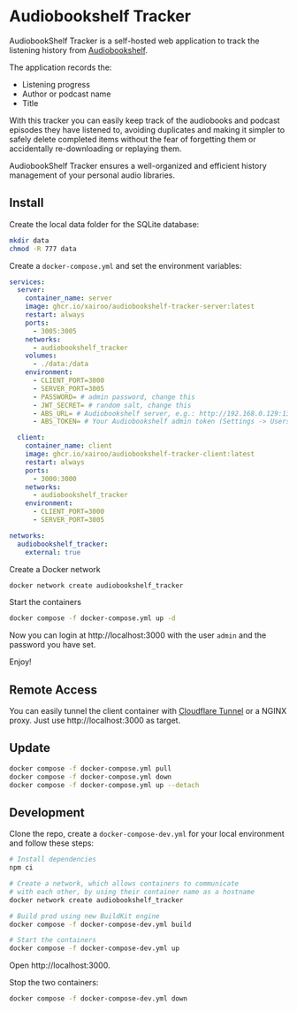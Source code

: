 # Audiobookshelf Tracker

AudiobookShelf Tracker is a self-hosted web application to track the listening history from [Audiobookshelf](https://github.com/advplyr/audiobookshelf).

The application records the:

- Listening progress
- Author or podcast name
- Title

With this tracker you can easily keep track of the audiobooks and podcast episodes they have listened to, avoiding duplicates and making it simpler to safely delete completed items without the fear of forgetting them or accidentally re-downloading or replaying them.

AudiobookShelf Tracker ensures a well-organized and efficient history management of your personal audio libraries.

## Install

Create the local data folder for the SQLite database:

```sh
mkdir data
chmod -R 777 data
```

Create a `docker-compose.yml` and set the environment variables:

```yml
services:
  server:
    container_name: server
    image: ghcr.io/xairoo/audiobookshelf-tracker-server:latest
    restart: always
    ports:
      - 3005:3005
    networks:
      - audiobookshelf_tracker
    volumes:
      - ./data:/data
    environment:
      - CLIENT_PORT=3000
      - SERVER_PORT=3005
      - PASSWORD= # admin password, change this
      - JWT_SECRET= # random salt, change this
      - ABS_URL= # Audiobookshelf server, e.g.: http://192.168.0.129:13378
      - ABS_TOKEN= # Your Audiobookshelf admin token (Settings -> Users -> root account -> API token)

  client:
    container_name: client
    image: ghcr.io/xairoo/audiobookshelf-tracker-client:latest
    restart: always
    ports:
      - 3000:3000
    networks:
      - audiobookshelf_tracker
    environment:
      - CLIENT_PORT=3000
      - SERVER_PORT=3005

networks:
  audiobookshelf_tracker:
    external: true
```

Create a Docker network

```sh
docker network create audiobookshelf_tracker
```

Start the containers

```sh
docker compose -f docker-compose.yml up -d
```

Now you can login at http://localhost:3000 with the user `admin` and the password you have set.

Enjoy!

## Remote Access

You can easily tunnel the client container with [Cloudflare Tunnel](https://developers.cloudflare.com/cloudflare-one/connections/connect-networks/) or a NGINX proxy. Just use http://localhost:3000 as target.

## Update

```sh
docker compose -f docker-compose.yml pull
docker compose -f docker-compose.yml down
docker compose -f docker-compose.yml up --detach
```

## Development

Clone the repo, create a `docker-compose-dev.yml` for your local environment and follow these steps:

```sh
# Install dependencies
npm ci

# Create a network, which allows containers to communicate
# with each other, by using their container name as a hostname
docker network create audiobookshelf_tracker

# Build prod using new BuildKit engine
docker compose -f docker-compose-dev.yml build

# Start the containers
docker compose -f docker-compose-dev.yml up
```

Open http://localhost:3000.

Stop the two containers:

```sh
docker compose -f docker-compose-dev.yml down
```
